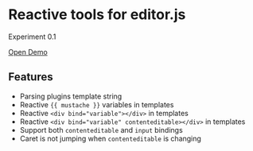 # Reactive tools for editor.js

Experiment 0.1

[Open Demo](https://nespecc.github.io/editor-reactive/dist/index.html)

## Features

- Parsing plugins template string
- Reactive `{{ mustache }}` variables in templates
- Reactive `<div bind="variable"></div>` in templates
- Reactive `<div bind="variable" contenteditable></div>` in templates
- Support both `contenteditable` and `input` bindings
- Caret is not jumping when `contenteditable` is changing
